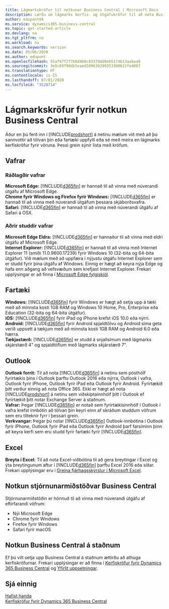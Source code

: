```yaml
---
title: Lágmarkskröfur til notkunar Business Central | Microsoft Docs
description: Lærðu um lágmarks kerfis- og útgáfukröfur til að nota Business Central á netinu.
author: edupont04
ms.service: dynamics365-business-central
ms.topic: get-started-article
ms.devlang: na
ms.tgt_pltfrm: na
ms.workload: na
ms.search.keywords: version
ms.date: 05/06/2020
ms.author: edupont
ms.openlocfilehash: 55af97f27768d4b0c83379dd9eb5174613aabaa9
ms.sourcegitcommit: 3e9c89f90db5eaed599630299353300621fe4007
ms.translationtype: HT
ms.contentlocale: is-IS
ms.lasthandoff: 07/01/2020
ms.locfileid: "3528714"
---
```

# <a name="minimum-requirements-for-using-business-central"></a>Lágmarkskröfur fyrir notkun Business Central
Áður en þú ferð inn í [!INCLUDE[prodshort](includes/prodshort.md)] á netinu mælum við með að þú sannvottir að tölvan þín eða fartæki uppfylli eða sé með meira en lágmarks kerfiskröfur fyrir vöruna. Þessi grein sýnir lista með kröfum.  

## <a name="browsers"></a>Vafrar

### <a name="recommended-browsers"></a>Ráðlagðir vafrar

**Microsoft Edge:** [!INCLUDE[d365fin](includes/d365fin_md.md)] er hannað til að vinna með núverandi útgáfu af Microsoft Edge.  
**Chrome fyrir Windows og Firefox fyrir Windows:** [!INCLUDE[d365fin](includes/d365fin_md.md)] er hannað til að vinna með núverandi útgáfum þessara skjáborðsvafra.  
**Safari:** [!INCLUDE[d365fin](includes/d365fin_md.md)] er hannað til að vinna með núverandi útgáfu af Safari á OSX.  

### <a name="other-supported-browsers"></a>Aðrir studdir vafrar

**Microsoft Edge Eldra:** [!INCLUDE[d365fin](includes/d365fin_md.md)] er hannaður til að vinna með eldri útgáfu af Microsoft Edge.  
**Internet Explorer:** [!INCLUDE[d365fin](includes/d365fin_md.md)] er hannað til að vinna með Internet Explorer 11 (smíði 11.0.9600.17239) fyrir Windows 10 (32-bita og 64-bita útgáfur). Við mælum með að uppfæra í nýjustu útgáfu Internet Explorer sem er studd fyrir þína útgáfu af Windows. Einnig er hægt að keyra nýja Edge og hafa enn aðgang að vefsvæðum sem krefjast Internet Explorer. Frekari upplýsingar er að finna í [Microsoft Edge fylgiskjöl](/deployedge/edge-ie-mode).

## <a name="mobile-devices"></a>Fartæki
**Windows:** [!INCLUDE[d365fin](includes/d365fin_md.md)] fyrir Windows er hægt að setja upp á tæki með að minnsta kosti 1GB RAM og Windows 10 Home, Pro, Enterprise eða Education (32-bita og 64-bita útgáfur).  
**iOS:** [!INCLUDE[d365fin](includes/d365fin_md.md)] fyrir iPad og iPhone krefst iOS 10.0 eða nýrri.  
**Android:** [!INCLUDE[d365fin](includes/d365fin_md.md)] fyrir Android spjaldtölvu og Android síma geta verið uppsett á tækjum með að minnsta kosti 1GB RAM og Android 6.0 eða hærra.  
**Tækjastærð:** [!INCLUDE[d365fin](includes/d365fin_md.md)] er studd á snjallsímum með lágmarks skjárstærð 4" og spjaldtöflum með lágmarks skjárstærð 7".  

## <a name="outlook"></a>Outlook
**Outlook forrit:** Til að nota [!INCLUDE[d365fin](includes/d365fin_md.md)] á netinu sem pósthólf fyrirtækis þíns í Outlook þarftu Outlook 2016 eða nýrra, Outlook í vafra, Outlook fyrir iPhone, Outlook fyrir iPad eða Outlook fyrir Android. Fyrirtækið þitt verður einnig að nota Office 365. Ekki er hægt að nota [!INCLUDE[prodshort](includes/prodshort.md)] á netinu sem viðskiptainnhólf þitt í Outlook ef fyrirtækið þitt notar Exchange Server á staðnum.  
**Vafrar:** Þegar [!INCLUDE[d365fin](includes/d365fin_md.md)] er notað sem fyrirtækisinnhólf í Outlook í vafra krefst innbótin að tölvan þín keyri einn af skráðum studdum vöfrum sem eru tilteknir fyrr í þessari grein.  
**Verkvangar:** Þegar þú notar [!INCLUDE[d365fin](includes/d365fin_md.md)] Outlook-innbótina í Outlook fyrir iPhone, Outlook fyrir iPad eða Outlook fyrir Android þarf farsíminn þinn að keyra kerfi sem eru studd fyrir fartæki fyrir [!INCLUDE[d365fin](includes/d365fin_md.md)].  

## <a name="excel"></a>Excel
**Breyta í Excel:** Til að nota Excel-viðbótina til að gera breytingar í Excel og ýta breytingunum aftur í [!INCLUDE[d365fin](includes/d365fin_md.md)] þarftu Excel 2016 eða síðar. Frekari upplýsingar eru í [Greina fjárhagsskýrslur í Microsoft Excel](finance-analyze-excel.md).  

## <a name="using-the-business-central-administration-center"></a><a name="TAC"></a> Notkun stjórnunarmiðstöðvar Business Central
Stjórnunarmiðstöðin er hönnuð til að vinna með núverandi útgáfu af eftirfarandi vöfrum:
- Nýi Microsoft Edge
- Chrome fyrir Windows
- Firefox fyrir Windows
- Safari fyrir macOS

## <a name="using-business-central-on-premises"></a>Notkun Business Central á staðnum

Ef þú vilt setja upp Business Central á staðnum ættirðu að athuga kerfiskröfurnar. Frekari upplýsingar er að finna í [Kerfiskröfur fyrir Dynamics 365 Business Central](/dynamics365/business-central/dev-itpro/deployment/system-requirement-business-central) og [Yfirlit uppsetningar](/dynamics365/business-central/dev-itpro/deployment/deployment).  

## <a name="see-also"></a>Sjá einnig
[Hafist handa](product-get-started.md)  
[Kerfiskröfur fyrir Dynamics 365 Business Central](/dynamics365/business-central/dev-itpro/deployment/system-requirement-business-central)  

